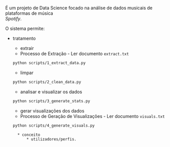 
 É um projeto de Data Science focado na análise de dados musicais de plataformas de música  
*Spotify*.

O sistema permite:
* tratamento  
    * extrair  
    * Processo de Extração - Ler documento `extract.txt`
    ```bash
    python scripts/1_extract_data.py
    ```
    * limpar  
    ```bash
    python scripts/2_clean_data.py
    ```
    * analisar e visualizar os dados  
    ```bash
    python scripts/3_generate_stats.py
    ```
    * gerar visualizações dos dados  
    * Processo de Geração de Visualizações - Ler documento `visuals.txt`
    ```bash
    python scripts/4_generate_visuals.py
    ```

        * conceito  
            * utilizadores/perfis.

